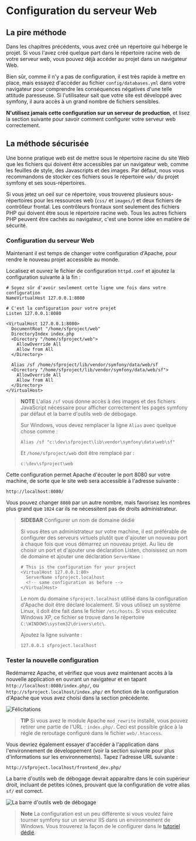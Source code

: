 Configuration du serveur Web
========================

La pire méthode
------------

Dans les chapitres précédents, vous avez créé un répertoire qui héberge le projet.
Si vous l'avez créé quelque part dans le répertoire racine web de votre serveur
web, vous pouvez déjà accéder au projet dans un navigateur Web.

Bien sûr, comme il n'y a pas de configuration, il est très rapide à mettre en place, mais essayez
d'accéder au fichier `config/databases.yml` dans votre navigateur pour comprendre les
conséquences négatives d'une telle attitude paresseuse. Si l'utilisateur sait que votre site est
développé avec symfony, il aura accès à un grand nombre de fichiers sensibles.

**N'utilisez jamais cette configuration sur un serveur de production**, et lisez la section
suivante pour savoir comment configurer votre serveur web correctement.

La méthode sécurisée
--------------

Une bonne pratique web est de mettre sous le répertoire racine du site Web que
les fichiers qui doivent être accessibles par un navigateur web, comme les feuilles de style, des Javascripts et
des images. Par défaut, nous vous recommandons de stocker ces fichiers sous le répertoire `web/`
du projet symfony et ses sous-répertoires.

Si vous jetez un oeil sur ce répertoire, vous trouverez plusieurs sous-répertoires pour
les ressources web (`css/` et `images/`) et deux fichiers de contrôlleur frontal. Les
contrôleurs frontaux sont seulement des fichiers PHP qui doivent être sous le répertoire
racine web. Tous les autres fichiers PHP peuvent être cachés au navigateur, c'est une bonne
idée en matière de sécurité.

### Configuration du serveur Web

Maintenant il est temps de changer votre configuration d'Apache, pour rendre le nouveau projet
accessible au monde.

Localisez et ouvrez le fichier de configuration `httpd.conf` et ajoutez la configuration
suivante à la fin :

    # Soyez sûr d'avoir seulement cette ligne une fois dans votre configuration
    NameVirtualHost 127.0.0.1:8080

    # C'est la configuration pour votre projet
    Listen 127.0.0.1:8080

    <VirtualHost 127.0.0.1:8080>
      DocumentRoot "/home/sfproject/web"
      DirectoryIndex index.php
      <Directory "/home/sfproject/web">
        AllowOverride All
        Allow from All
      </Directory>

      Alias /sf /home/sfproject/lib/vendor/symfony/data/web/sf
      <Directory "/home/sfproject/lib/vendor/symfony/data/web/sf">
        AllowOverride All
        Allow from All
      </Directory>
    </VirtualHost>

>**NOTE**
>L'alias `/sf` vous donne accès à des images et des fichiers JavaScript nécessaire
>pour afficher correctement les pages symfony par défaut et la barre d'outils web de débogage.
>
>Sur Windows, vous devez remplacer la ligne `Alias` avec quelque chose comme :
>
>     Alias /sf "c:\dev\sfproject\lib\vendor\symfony\data\web\sf"
>
>Et `/home/sfproject/web` doit être remplacé par :
>
>     c:\dev\sfproject\web

Cette configuration permet Apache d'écouter le port 8080 sur votre machine, de sorte que
le site web sera accessible à l'adresse suivante :

    http://localhost:8080/

Vous pouvez changer `8080` par un autre nombre, mais favorisez les nombres plus grand que `1024` car
ils ne nécessitent pas de droits administrateur.

>**SIDEBAR**
>Configurer un nom de domaine dédié
>
>Si vous êtes un administrateur sur votre machine, il est préférable de configurer
>des serveurs virtuels plutôt que d'ajouter un nouveau port à chaque fois que vous démarrez un nouveau
>projet. Au lieu de choisir un port et d'ajouter une déclaration Listen,
>choisissez un nom de domaine et ajouter une déclaration `ServerName` :
>
>     # This is the configuration for your project
>     <VirtualHost 127.0.0.1:80>
>       ServerName sfproject.localhost
>       <!-- same configuration as before -->
>     </VirtualHost>
>
>Le nom du domaine `sfproject.localhost` utilisé dans la configuration d'Apache
>doit être déclaré localement. Si vous utilisez un système Linux, il doit être
>fait dans le fichier `/etc/hosts`. Si vous exécutez Windows XP, ce fichier
>se trouve dans le répertoire `C:\WINDOWS\system32\drivers\etc\`.
>
>Ajoutez la ligne suivante :
>
>     127.0.0.1 sfproject.localhost

### Tester la nouvelle configuration

Redémarrez Apache, et vérifiez que vous avez maintenant accès à la nouvelle application en
ouvrant un navigateur et en tapant `http://localhost:8080/index.php/`, ou
`http://sfproject.localhost/index.php/` en fonction de la configuration d'Apache que
vous avez choisi dans la section précédente.

![Félicitations](http://www.symfony-project.org/images/jobeet/1_2/01/congratulations.png)

>**TIP**
>Si vous avez le module Apache `mod_rewrite` installé, vous pouvez retirer
>une partie de l'URL : `index.php/`. Ceci est possible grâce à la
>régle de reroutage configuré dans le fichier `web/.htaccess`.

Vous devriez également essayer d'accéder à l'application dans l'environnement de développement
(voir la section suivante pour plus d'informations sur les environnements). Tapez
l'adresse URL suivante :

    http://sfproject.localhost/frontend_dev.php/

La barre d'outils web de débogage devrait apparaître dans le coin supérieur droit, incluant
de petites icônes, prouvant que la configuration de votre alias `sf/` est correct.

![La barre d'outils web de débogage](http://www.symfony-project.org/images/jobeet/1_2/01/web_debug_toolbar.png)

>**Note**
>La configuration est un peu différente si vous voulez faire tourner symfony sur un serveur IIS dans
>un environnement de Windows. Vous trouverez la façon de le configurer dans le 
>[tutoriel dédié](http://www.symfony-project.com/cookbook/1_0/web_server_iis).
